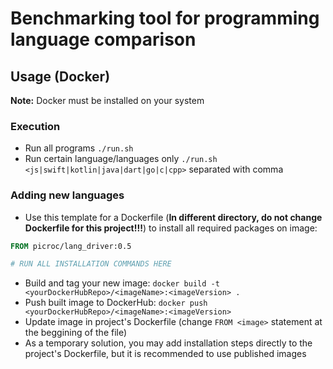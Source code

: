 # Benchmarking tool for programming language comparison

## Usage (Docker)

<b>Note:</b> Docker must be installed on your system

### Execution

- Run all programs `./run.sh`
- Run certain language/languages only `./run.sh <js|swift|kotlin|java|dart|go|c|cpp>` separated with comma

### Adding new languages

- Use this template for a Dockerfile (<b>In different directory, do not change Dockerfile for this project!!!</b>) to install all required packages on image:

```Dockerfile
FROM picroc/lang_driver:0.5

# RUN ALL INSTALLATION COMMANDS HERE
```

- Build and tag your new image:
  `docker build -t <yourDockerHubRepo>/<imageName>:<imageVersion> .`
- Push built image to DockerHub:
  `docker push <yourDockerHubRepo>/<imageName>:<imageVersion>`
- Update image in project's Dockerfile (change `FROM <image>` statement at the beggining of the file)
- As a temporary solution, you may add installation steps directly to the project's Dockerfile, but it is recommended to use published images
